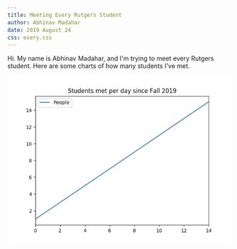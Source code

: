 ```yaml
---
title: Meeting Every Rutgers Student
author: Abhinav Madahar
date: 2019 August 24
css: every.css
---
```


Hi.
My name is Abhinav Madahar, and I'm trying to meet every Rutgers student.
Here are some charts of how many students I've met.

![](/every/figs/people.png)
